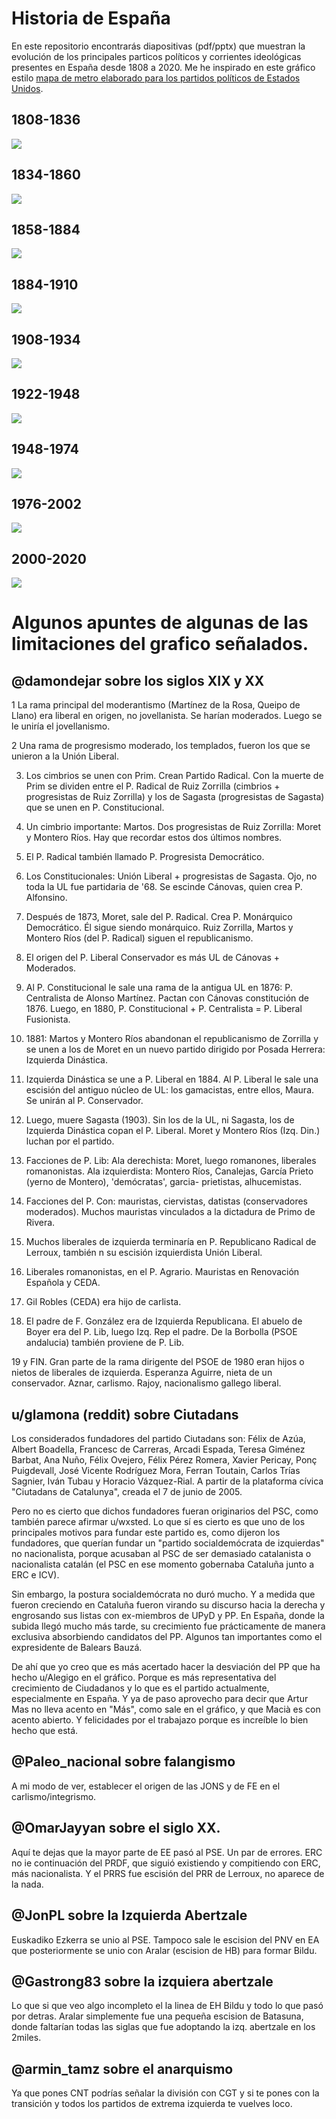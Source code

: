 # Historia de España

En este repositorio encontrarás diapositivas (pdf/pptx) que muestran la evolución de los principales particos políticos y corrientes ideológicas presentes en España desde 1808 a 2020. Me he inspirado en este gráfico estilo [mapa de metro elaborado para los partidos políticos de Estados Unidos](https://www.martyduren.com/2016/03/04/a-brief-history-on-american-political-parties/).

## 1808-1836

![](Timeline_Page_1.jpg)

## 1834-1860

![](Timeline_Page_2.jpg)

## 1858-1884

![](Timeline_Page_3.jpg)

## 1884-1910

![](Timeline_Page_4.jpg)

## 1908-1934

![](Timeline_Page_5.jpg)

## 1922-1948

![](Timeline_Page_6.jpg)

## 1948-1974

![](Timeline_Page_7.jpg)

## 1976-2002

![](Timeline_Page_8.jpg)

## 2000-2020

![](Timeline_Page_9.jpg)


# Algunos apuntes de algunas de las limitaciones del grafico señalados.

## @damondejar sobre los siglos XIX y XX

1 La rama principal del moderantismo (Martínez de la Rosa, Queipo de Llano) era liberal en origen, no jovellanista. Se harían moderados. Luego se le uniría el jovellanismo.

2 Una rama de progresismo moderado, los templados, fueron los que se unieron a la Unión Liberal.

3. Los cimbrios se unen con Prim. Crean Partido Radical. Con la muerte de Prim se dividen entre el P. Radical de Ruiz Zorrilla (cimbrios + progresistas de Ruiz Zorrilla) y los de Sagasta (progresistas de Sagasta) que se unen en P. Constitucional.

4. Un cimbrio importante: Martos. Dos progresistas de Ruiz Zorrilla: Moret y Montero Ríos. Hay que recordar estos dos últimos nombres.

5. El P. Radical también llamado P. Progresista Democrático.

6. Los Constitucionales: Unión Liberal + progresistas de Sagasta. Ojo, no toda la UL fue partidaria de '68. Se escinde Cánovas, quien crea P. Alfonsino.

7. Después de 1873, Moret, sale del P. Radical. Crea P. Monárquico Democrático. Él sigue siendo monárquico. Ruiz Zorrilla, Martos y Montero Ríos (del P. Radical) siguen el republicanismo.

8. El origen del P. Liberal Conservador es más UL de Cánovas + Moderados.

9. Al P. Constitucional le sale una rama de la antigua UL en 1876: P. Centralista de Alonso Martínez. Pactan con Cánovas constitución de 1876. Luego, en 1880, P. Constitucional + P. Centralista = P. Liberal Fusionista.

10. 1881: Martos y Montero Ríos abandonan el republicanismo de Zorrilla y se unen a los de Moret en un nuevo partido dirigido por Posada Herrera: Izquierda Dinástica.

11. Izquierda Dinástica se une a P. Liberal en 1884. Al P. Liberal le sale una escisión del antiguo núcleo de UL: los gamacistas, entre ellos, Maura. Se unirán al P. Conservador.

12. Luego, muere Sagasta (1903). Sin los de la UL, ni Sagasta, los de Izquierda Dinástica copan el P. Liberal. Moret y Montero Ríos (Izq. Din.) luchan por el partido.

13. Facciones de P. Lib: Ala derechista: Moret, luego romanones, liberales romanonistas. Ala izquierdista: Montero Ríos, Canalejas, García Prieto (yerno de Montero), 'demócratas', garcia- prietistas, alhucemistas.

14. Facciones del P. Con: mauristas, ciervistas, datistas (conservadores moderados). Muchos mauristas vinculados a la dictadura de Primo de Rivera.

15. Muchos liberales de izquierda terminaría en P. Republicano Radical de Lerroux, también n su escisión izquierdista Unión Liberal.

16. Liberales romanonistas, en el P. Agrario. Mauristas en Renovación Española y CEDA.

17. Gil Robles (CEDA) era hijo de carlista.

18. El padre de F. González era de Izquierda Republicana. El abuelo de Boyer era del P. Lib, luego Izq. Rep el padre. De la Borbolla (PSOE andalucia) también proviene de P. Lib.

19 y FIN. Gran parte de la rama dirigente del PSOE de 1980 eran hijos o nietos de liberales de izquierda. Esperanza Aguirre, nieta de un conservador. Aznar, carlismo. Rajoy, nacionalismo gallego liberal.

## u/glamona (reddit) sobre Ciutadans

Los considerados fundadores del partido Ciutadans son: Félix de Azúa, Albert Boadella, Francesc de Carreras, Arcadi Espada, Teresa Giménez Barbat, Ana Nuño, Félix Ovejero, Félix Pérez Romera, Xavier Pericay, Ponç Puigdevall, José Vicente Rodríguez Mora, Ferran Toutain, Carlos Trías Sagnier, Iván Tubau y Horacio Vázquez-Rial. A partir de la plataforma cívica "Ciutadans de Catalunya", creada el 7 de junio de 2005.

Pero no es cierto que dichos fundadores fueran originarios del PSC, como también parece afirmar u/wxsted. Lo que sí es cierto es que uno de los principales motivos para fundar este partido es, como dijeron los fundadores, que querían fundar un "partido socialdemócrata de izquierdas" no nacionalista, porque acusaban al PSC de ser demasiado catalanista o nacionalista catalán (el PSC en ese momento gobernaba Cataluña junto a ERC e ICV).

Sin embargo, la postura socialdemócrata no duró mucho. Y a medida que fueron creciendo en Cataluña fueron virando su discurso hacia la derecha y engrosando sus listas con ex-miembros de UPyD y PP. En España, donde la subida llegó mucho más tarde, su crecimiento fue prácticamente de manera exclusiva absorbiendo candidatos del PP. Algunos tan importantes como el expresidente de Balears Bauzá.

De ahí que yo creo que es más acertado hacer la desviación del PP que ha hecho u/Alegigo en el gráfico. Porque es más representativa del crecimiento de Ciudadanos y lo que es el partido actualmente, especialmente en España. Y ya de paso aprovecho para decir que Artur Mas no lleva acento en "Más", como sale en el gráfico, y que Macià es con acento abierto. Y felicidades por el trabajazo porque es increíble lo bien hecho que está.

## @Paleo_nacional sobre falangismo

A mi modo de ver, establecer el origen de las JONS y de FE en el carlismo/integrismo.

## @OmarJayyan sobre el siglo XX.

Aquí te dejas que la mayor parte de EE pasó al PSE.
Un par de errores. ERC no ie continuación del PRDF, que siguió existiendo y compitiendo con ERC, más nacionalista. Y el PRRS fue escisión del PRR de Lerroux, no aparece de la nada.

## @JonPL sobre la Izquierda Abertzale

Euskadiko Ezkerra se unio al PSE. Tampoco sale le escision del PNV en EA que posteriormente se unio con Aralar (escision de HB) para formar Bildu.

## @Gastrong83 sobre la izquiera abertzale

Lo que si que veo algo incompleto el la linea de EH Bildu y todo lo que pasó por detras. Aralar simplemente fue una pequeña escision de Batasuna, donde faltarían todas las siglas que fue adoptando la izq. abertzale en los 2miles.

## @armin_tamz sobre el anarquismo

Ya que pones CNT podrías señalar la división con CGT y si te pones con la transición y todos los partidos de extrema izquierda te vuelves loco.